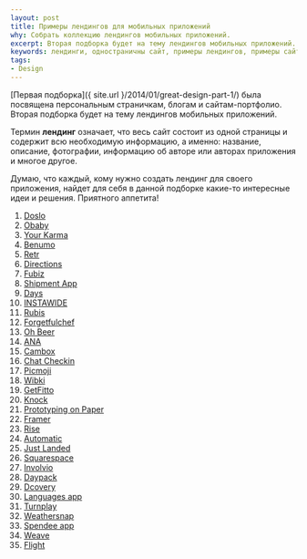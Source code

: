 ```yaml
---
layout: post
title: Примеры лендингов для мобильных приложений
why: Собрать коллекцию лендингов мобильных приложений.
excerpt: Вторая подборка будет на тему лендингов мобильных приложений.
keywords: лендинги, одностраничны сайт, примеры лендингов, примеры сайтов приложений, примеры мобильных приложений, мобильные приложения
tags:
- Design
---
```


[Первая подборка]({ site.url }/2014/01/great-design-part-1/) была посвящена персональным страничкам, блогам и сайтам-портфолио.
Вторая подборка будет на тему лендингов мобильных приложений.

Термин **лендинг** означает, что весь сайт состоит из одной страницы и содержит всю необходимую информацию, а именно: название, описание, фотографии, информацию об авторе или авторах приложения и многое другое.

Думаю, что каждый, кому нужно создать лендинг для своего приложения, найдет для себя в данной подборке какие-то интересные идеи и решения. Приятного аппетита!

1. [Doslo](http://dolsto.de/)
2. [Obaby](http://www.obabyapp.com/)
3. [Your Karma](https://yourkarma.com/)
4. [Benumo](http://benumo.com/)
5. [Retr](http://retr.io/)
6. [Directions](http://getdirections.es/)
7. [Fubiz](http://tablet.fubiz.net/)
8. [Shipment App](http://shipmentapp.com/)
9. [Days](https://www.days.am/)
10. [INSTAWIDE](http://www.instawide.co/)
11. [Rubis](http://rubisapp.com/)
12. [Forgetfulchef](http://forgetfulchef.com/)
13. [Oh Beer](http://ohbeer.com/)
14. [ANA](http://www.ana.pt/app/ANA/HTML/home.html)
15. [Cambox](http://getcambox.com/)
16. [Chat Checkin](http://www.chatcheckin.com/)
17. [Picmoji](http://picmoji.com/)
18. [Wibki](http://www.wibki.com/)
19. [GetFitto](http://www.fitto.co/)
20. [Knock](knocktounlock.com)
21. [Prototyping on Paper](https://popapp.in/)
22. [Framer](http://www.framerjs.com/)
23. [Rise](http://simplebots.co/)
24. [Automatic](http://www.automatic.com/)
25. [Just Landed](http://www.getjustlanded.com/)
26. [Squarespace](http://www.squarespace.com/apps#intro)
27. [Involvio](https://involvio.com/)
28. [Daypack](http://daypack.io/)
29. [Dcovery](http://dcovery.com/)
30. [Languages app](http://languagesapp.com/)
31. [Turnplay](http://turnplay.ramotion.com/en)
32. [Weathersnap](http://weathersnap.io/)
33. [Spendee app](http://www.spendeeapp.com/)
34. [Weave](http://weave.intuit.com/weave/)
35. [Flight](http://www.innovationbox.com/flight/)
